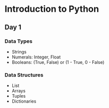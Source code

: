 # Introduction to Python

## Day 1

### Data Types
- Strings
- Numerals: Integer, Float
- Booleans: (True, False) or (1 - True, 0 - False)
  
### Data Structures
- List
- Arrays
- Tuples
- Dictionaries
